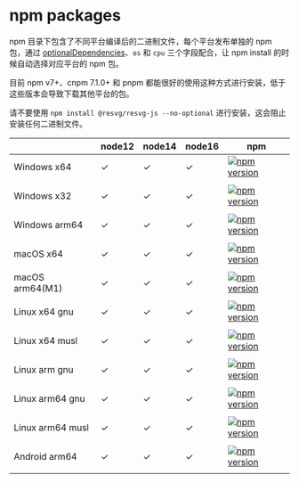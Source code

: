 # npm packages

npm 目录下包含了不同平台编译后的二进制文件，每个平台发布单独的 npm 包，通过 [optionalDependencies](https://docs.npmjs.com/cli/v7/configuring-npm/package-json#optionaldependencies)、`os` 和 `cpu` 三个字段配合，让 npm install 的时候自动选择对应平台的 npm 包。

目前 npm v7+、cnpm 7.1.0+ 和 pnpm 都能很好的使用这种方式进行安装，低于这些版本会导致下载其他平台的包。

请不要使用 `npm install @resvg/resvg-js --no-optional` 进行安装，这会阻止安装任何二进制文件。

|                  | node12 | node14 | node16 | npm                                                                                                                                                                     |
| ---------------- | ------ | ------ | ------ | ----------------------------------------------------------------------------------------------------------------------------------------------------------------------- |
| Windows x64      | ✓      | ✓      | ✓      | [![npm version](https://img.shields.io/npm/v/@resvg/resvg-js-win32-x64-msvc.svg?sanitize=true)](https://www.npmjs.com/package/@resvg/resvg-js-win32-x64-msvc)           |
|  |
| Windows x32      | ✓      | ✓      | ✓      | [![npm version](https://img.shields.io/npm/v/@resvg/resvg-js-win32-ia32-msvc.svg?sanitize=true)](https://www.npmjs.com/package/@resvg/resvg-js-win32-ia32-msvc)         |
|  |
| Windows arm64    | ✓      | ✓      | ✓      | [![npm version](https://img.shields.io/npm/v/@resvg/resvg-js-win32-arm64-msvc.svg?sanitize=true)](https://www.npmjs.com/package/@resvg/resvg-js-win32-arm64-msvc)       |
|  |
| macOS x64        | ✓      | ✓      | ✓      | [![npm version](https://img.shields.io/npm/v/@resvg/resvg-js-darwin-x64.svg?sanitize=true)](https://www.npmjs.com/package/@resvg/resvg-js-darwin-x64)                   |
|  |
| macOS arm64(M1)  | ✓      | ✓      | ✓      | [![npm version](https://img.shields.io/npm/v/@resvg/resvg-js-darwin-arm64.svg?sanitize=true)](https://www.npmjs.com/package/@resvg/resvg-js-darwin-arm64)               |
|  |
| Linux x64 gnu    | ✓      | ✓      | ✓      | [![npm version](https://img.shields.io/npm/v/@resvg/resvg-js-linux-x64-gnu.svg?sanitize=true)](https://www.npmjs.com/package/@resvg/resvg-js-linux-x64-gnu)             |
|  |
| Linux x64 musl   | ✓      | ✓      | ✓      | [![npm version](https://img.shields.io/npm/v/@resvg/resvg-js-linux-x64-musl.svg?sanitize=true)](https://www.npmjs.com/package/@resvg/resvg-js-linux-x64-musl)           |
|  |
| Linux arm gnu    | ✓      | ✓      | ✓      | [![npm version](https://img.shields.io/npm/v/@resvg/resvg-js-linux-arm-gnueabihf.svg?sanitize=true)](https://www.npmjs.com/package/@resvg/resvg-js-linux-arm-gnueabihf) |
|  |
| Linux arm64 gnu  | ✓      | ✓      | ✓      | [![npm version](https://img.shields.io/npm/v/@resvg/resvg-js-linux-arm64-gnu.svg?sanitize=true)](https://www.npmjs.com/package/@resvg/resvg-js-linux-arm64-gnu)         |
|  |
| Linux arm64 musl | ✓      | ✓      | ✓      | [![npm version](https://img.shields.io/npm/v/@resvg/resvg-js-linux-arm64-musl.svg?sanitize=true)](https://www.npmjs.com/package/@resvg/resvg-js-linux-arm64-musl)       |
|  |
| Android arm64    | ✓      | ✓      | ✓      | [![npm version](https://img.shields.io/npm/v/@resvg/resvg-js-android-arm64.svg?sanitize=true)](https://www.npmjs.com/package/@resvg/resvg-js-android-arm64)             |
|  |
